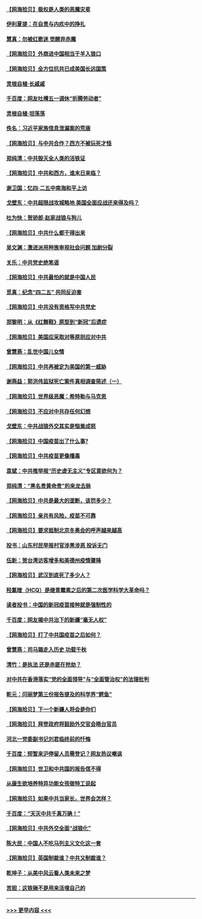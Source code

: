#### [【网海拾贝】极权是人类的恶魔灾星](../pages/nsc993/n12910697.md?t=04290552) 
#### [伊利夏提：在自责与内疚中的挣扎](../pages/nsc993/n12910493.md?t=04290552) 
#### [慧真：勿被红歌迷 觉醒弃赤魔](../pages/nsc993/n12910485.md?t=04290552) 
#### [【网海拾贝】外商进中国相当于羊入狼口](../pages/nsc993/n12908274.md?t=04290552) 
#### [【网海拾贝】全方位抗共已成美国长远国策](../pages/nsc993/n12906878.md?t=04290552) 
#### [灵根自植‧长戚戚](../pages/nsc993/n12905585.md?t=04290552) 
#### [千百度：网友吐槽五一调休“折腾劳动者”](../pages/nsc993/n12905934.md?t=04290552) 
#### [灵根自植‧坦荡荡](../pages/nsc993/n12905562.md?t=04290552) 
#### [佚名：习近平家族信息泄漏案的荒唐](../pages/nsc993/n12904705.md?t=04290552) 
#### [【网海拾贝】与中共合作？西方不被玩死才怪](../pages/nsc993/n12903873.md?t=04290552) 
#### [郑纯清：中共毁灭全人类的活铁证](../pages/nsc993/n12903785.md?t=04290552) 
#### [【网海拾贝】中共和西方，谁末日来临？](../pages/nsc993/n12903482.md?t=04290552) 
#### [谢卫国：忆四‧二五中南海和平上访](../pages/nsc993/n12902192.md?t=04290552) 
#### [戈壁东：中共超限战攻城略地 美国全面应战还来得及吗？](../pages/nsc993/n12902297.md?t=04290552) 
#### [吐为快：贺骄郎‧赵家战狼与狗儿](../pages/nsc993/n12902280.md?t=04290552) 
#### [【网海拾贝】中共什么都干得出来](../pages/nsc993/n12897500.md?t=04290552) 
#### [吴文渊：激进派用种族审视社会问题 加剧分裂](../pages/nsc993/n12893881.md?t=04290552) 
#### [关乐：中共党史绝笔谣](../pages/nsc993/n12897270.md?t=04290552) 
#### [【网海拾贝】中共最怕的就是中国人民](../pages/nsc993/n12894705.md?t=04290552) 
#### [觅真：纪念“四二五” 共同反迫害](../pages/nsc993/n12894553.md?t=04290552) 
#### [【网海拾贝】中共没有资格写中共党史](../pages/nsc993/n12892231.md?t=04290552) 
#### [郑黎明：从《红舞鞋》原型到“新冠”后遗症](../pages/nsc993/n12890469.md?t=04290552) 
#### [【网海拾贝】美国应采取对等原则应对中共](../pages/nsc993/n12889176.md?t=04290552) 
#### [曾慧燕：乱世中国儿女情](../pages/nsc993/n12887931.md?t=04290552) 
#### [【网海拾贝】中共再被定为美国的第一威胁](../pages/nsc993/n12887580.md?t=04290552) 
#### [谢燕益：郭洪伟监狱死亡案件真相调查简述（一）](../pages/nsc993/n12885648.md?t=04290552) 
#### [【网海拾贝】世界级恶魔：希特勒与马克思](../pages/nsc993/n12884062.md?t=04290552) 
#### [【网海拾贝】不应对中共存任何幻想](../pages/nsc993/n12881460.md?t=04290552) 
#### [戈壁东：中共战狼外交其实是恼羞成怒](../pages/nsc993/n12880392.md?t=04290552) 
#### [【网海拾贝】中国疫苗出了什么事?](../pages/nsc993/n12879124.md?t=04290552) 
#### [【网海拾贝】中共疫苗更像播毒](../pages/nsc993/n12876631.md?t=04290552) 
#### [袁斌：中共推举报“历史虚无主义”专区意欲何为？](../pages/nsc993/n12876530.md?t=04290552) 
#### [郑纯清：“黑名贵黄命贵”的来龙去脉](../pages/nsc993/n12875589.md?t=04290552) 
#### [【网海拾贝】中共是最大的垄断，该罚多少？](../pages/nsc993/n12874006.md?t=04290552) 
#### [【网海拾贝】亲共有风险，疫苗不可靠](../pages/nsc993/n12872224.md?t=04290552) 
#### [【网海拾贝】要求抵制北京冬奥会的呼声越来越高](../pages/nsc993/n12868962.md?t=04290552) 
#### [投书：山东村民举报村官涉黑涉恶 投诉无门](../pages/nsc993/n12869726.md?t=04290552) 
#### [伍新：贺台湾访客增多和美德州疫情骤降](../pages/nsc993/n12865651.md?t=04290552) 
#### [【网海拾贝】武汉到底死了多少人？](../pages/nsc993/n12863707.md?t=04290552) 
#### [羟氯喹（HCQ）是继青霉素之后的第二次医学科学大革命吗？](../pages/nsc993/n12638564.md?t=04290552) 
#### [读者投书：中国的新冠疫苗接种就是强制性的](../pages/nsc993/n12859932.md?t=04290552) 
#### [千百度：网友揭中共治下的新疆“毫无人权”](../pages/nsc993/n12858385.md?t=04290552) 
#### [【网海拾贝】打了中共国疫苗之后如何？](../pages/nsc993/n12857866.md?t=04290552) 
#### [曾慧燕：司马璐走入历史 功载千秋](../pages/nsc993/n12856996.md?t=04290552) 
#### [清竹：是执法 还是赤匪在抢劫？](../pages/nsc993/n12856952.md?t=04290552) 
#### [对中共在香港落实“党的全面领导”与“全面管治权”的法理批判](../pages/nsc993/n12856929.md?t=04290552) 
#### [乾元：闫丽梦第三份报告提及的科学界“鳄鱼”](../pages/nsc993/n12855985.md?t=04290552) 
#### [【网海拾贝】下一个新疆人将会是你们](../pages/nsc993/n12855864.md?t=04290552) 
#### [【网海拾贝】拜登政府将鼓励外交官会晤台官员](../pages/nsc993/n12853615.md?t=04290552) 
#### [河北一党委副书记刘君临终前的忏悔](../pages/nsc993/n12849420.md?t=04290552) 
#### [千百度：短暂来沪停留人员需登记？网友热议嘲讽](../pages/nsc993/n12853497.md?t=04290552) 
#### [【网海拾贝】世卫和中共国的报告信不得](../pages/nsc993/n12850902.md?t=04290552) 
#### [从康生欲培养特异功能女孩做特工说起](../pages/nsc993/n12849289.md?t=04290552) 
#### [【网海拾贝】如果中共当家长，世界会怎样？](../pages/nsc993/n12848436.md?t=04290552) 
#### [千百度：“天灭中共千真万确！”](../pages/nsc993/n12845659.md?t=04290552) 
#### [【网海拾贝】中共外交全面“战狼化”](../pages/nsc993/n12845607.md?t=04290552) 
#### [陈大民：中国人不吃马列主义文化这一套](../pages/nsc993/n12842496.md?t=04290552) 
#### [【网海拾贝】英国制裁谁？中共又制裁谁？](../pages/nsc993/n12840909.md?t=04290552) 
#### [乾坤子：从美中风云看人类未来之梦](../pages/nsc993/n12840590.md?t=04290552) 
#### [苦胆：这铁锹不是用来活埋自己的](../pages/nsc993/n12839512.md?t=04290552) 

----
#### [ >>> 更早内容 <<< ](../indexes/nsc993-earlier.md)

